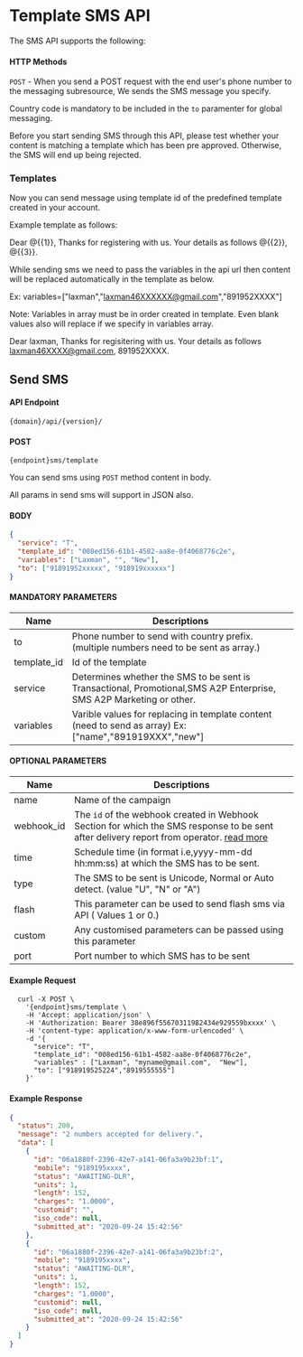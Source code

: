 # Template SMS API

The SMS API supports the following:

#### HTTP Methods

`POST` - When you send a POST request with the end user's phone number to the messaging subresource, We sends the SMS message you specify.

Country code is mandatory to be included in the `to` paramenter for global messaging.

Before you start sending SMS through this API, please test whether your content is matching a template which has been pre approved. Otherwise, the SMS will end up being rejected.

### Templates

Now you can send message using template id of the predefined template created in your account.

Example template as follows:

Dear @{{1}}, Thanks for registering with us. Your details as follows @{{2}}, @{{3}}.

While sending sms we need to pass the variables in the api url then content will be replaced automatically in the template as below.

Ex: variables=["laxman","laxman46XXXXXX@gmail.com","891952XXXX"]

Note: Variables in array must be in order created in template. Even blank values also will replace if we specify in variables array.

Dear laxman, Thanks for regisitering with us. Your details as follows laxman46XXXX@gmail.com, 891952XXXX.

## Send SMS

#### API Endpoint

```
{domain}/api/{version}/
```

#### POST

```
{endpoint}sms/template
```

You can send sms using `POST` method content in body.

All params in send sms will support in JSON also.

#### BODY

```json
{
  "service": "T",
  "template_id": "008ed156-61b1-4582-aa8e-0f4068776c2e",
  "variables": ["Laxman", "", "New"],
  "to": ["91891952xxxxx", "918919xxxxxx"]
}
```

#### MANDATORY PARAMETERS

| Name        | Descriptions                                                                                           |
| ----------- | ------------------------------------------------------------------------------------------------------ |
| to          | Phone number to send with country prefix. (multiple numbers need to be sent as array.)                 |
| template_id | Id of the template                                                                                     |
| service     | Determines whether the SMS to be sent is Transactional, Promotional,SMS A2P Enterprise, SMS A2P Marketing or other.                          |
| variables   | Varible values for replacing in template content (need to send as array) Ex:["name","891919XXX","new"] |

#### OPTIONAL PARAMETERS

| Name       | Descriptions                                                                                                                                                            |
| ---------- | ----------------------------------------------------------------------------------------------------------------------------------------------------------------------- |
| name       | Name of the campaign                                                                                                                                                    |
| webhook_id | The `id` of the webhook created in Webhook Section for which the SMS response to be sent after delivery report from operator. [read more](/docs/{version}/sms-push-dlr) |
| time       | Schedule time (in format i.e,yyyy-mm-dd hh:mm:ss) at which the SMS has to be sent.                                                                                      |
| type       | The SMS to be sent is Unicode, Normal or Auto detect. (value "U", "N" or "A")                                                                                           |
| flash      | This parameter can be used to send flash sms via API ( Values 1 or 0.)                                                                                                  |
| custom     | Any customised parameters can be passed using this parameter                                                                                                            |
| port       | Port number to which SMS has to be sent                                                                                                                                 |

#### Example Request

```
  curl -X POST \
    '{endpoint}sms/template \
    -H 'Accept: application/json' \
    -H 'Authorization: Bearer 38e896f55670311982434e929559bxxxx' \
    -H 'content-type: application/x-www-form-urlencoded' \
    -d '{
      "service": "T",
      "template_id": "008ed156-61b1-4582-aa8e-0f4068776c2e",
      "variables" : ["Laxman", "myname@gmail.com",  "New"],
      "to": ["918919525224","8919555555"]
    }'
```

#### Example Response

```json
{
  "status": 200,
  "message": "2 numbers accepted for delivery.",
  "data": [
    {
      "id": "06a1880f-2396-42e7-a141-06fa3a9b23bf:1",
      "mobile": "9189195xxxx",
      "status": "AWAITING-DLR",
      "units": 1,
      "length": 152,
      "charges": "1.0000",
      "customid": "",
      "iso_code": null,
      "submitted_at": "2020-09-24 15:42:56"
    },
    {
      "id": "06a1880f-2396-42e7-a141-06fa3a9b23bf:2",
      "mobile": "9189195xxxx",
      "status": "AWAITING-DLR",
      "units": 1,
      "length": 152,
      "charges": "1.0000",
      "customid": null,
      "iso_code": null,
      "submitted_at": "2020-09-24 15:42:56"
    }
  ]
}
```
